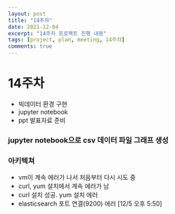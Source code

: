 ```yaml
---
layout: post
title: "14주차"
date: 2021-12-04
excerpt: "14주차 프로젝트 진행 내용"
tags: [project, plan, meeting, 14주차]
comments: true
---
```


# 14주차
* 빅데이터 환경 구현
* jupyter notebook
* ppt 발표자료 준비

### jupyter notebook으로 csv 데이터 파일 그래프 생성

<script src="https://gist.github.com/riri0602/677501a9d642fb5fc08a9b911ad1f956.js"></script>


### 아키텍쳐
* vm이 계속 에러가 나서 처음부터 다시 시도 중
* curl, yum 설치에서 계속 에러가 남
* curl 설치 성공. yum 설치 에러
* elasticsearch 포트 연결(9200) 에러 [12/5 오후 5:50]
